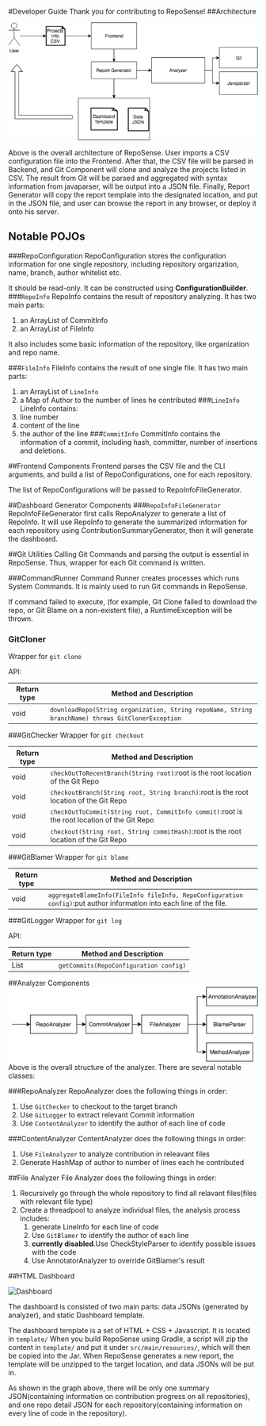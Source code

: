 #Developer Guide
Thank you for contributing to RepoSense!
##Architecture

 ![architecture](images/architecture.png)
 
 Above is the overall architecture of RepoSense. User imports a CSV configuration file into the Frontend.
 After that, the CSV file will be parsed in Backend, and Git Component will clone and analyze the projects listed in CSV. The result from Git will be parsed and aggregated with syntax information from javaparser, will be output into a JSON file. 
 Finally, Report Generator will copy the report template into the designated location, and put in the JSON file, and user can browse the report in any browser, or deploy it onto his server.

## Notable POJOs
###RepoConfiguration
RepoConfiguration stores the configuration information for one single repository, including repository orgarization, name, branch, author whitelist etc.

It should be read-only. It can be constructed using **ConfigurationBuilder**.
###`RepoInfo`
RepoInfo contains the result of repository analyzing. It has two main parts:
1. an ArrayList of CommitInfo
2. an ArrayList of FileInfo

It also includes some basic information of the repository, like organization and repo name.

###`FileInfo`
FileInfo contains the result of one single file. It has two main parts:
1. an ArrayList of `LineInfo`
2. a Map of Author to the number of lines he contributed
###`LineInfo`
LineInfo contains:
1. line number
2. content of the line
3. the author of the line
###`CommitInfo`
CommitInfo contains the information of a commit, including hash, committer, number of insertions and deletions.

##Frontend Components
Frontend parses the CSV file and the CLI arguments, and build a list of RepoConfigurations, one for each repository.

The list of RepoConfigurations will be passed to RepoInfoFileGenerator.

##Dashboard Generator Components
###`RepoInfoFileGenerator`
RepoInfoFileGenerator first calls RepoAnalyzer to generate a list of RepoInfo. It will use RepoInfo to generate the summarized information for each repository using ContributionSummaryGenerator,
then it will generate the dashboard.

##Git Utilities
Calling Git Commands and parsing the output is essential in RepoSense. Thus, wrapper for each Git command is written.

###CommandRunner
Command Runner creates processes which runs System Commands. It is mainly used to run Git commands in RepoSense.

If command failed to execute, (for example, Git Clone failed to download the repo, or Git Blame on a non-existent file), a RuntimeException will be thrown.

### GitCloner
Wrapper for `git clone`

API:

Return type | Method and Description
----------- | ----------------------
void | `downloadRepo(String organization, String repoName, String branchName) throws GitClonerException`

###GitChecker
Wrapper for `git checkout`

Return type | Method and Description
----------- | ----------------------
void | `checkOutToRecentBranch(String root)`:root is the root location of the Git Repo
void | `checkoutBranch(String root, String branch)`:root is the root location of the Git Repo
void | `checkOutToCommit(String root, CommitInfo commit)`:root is the root location of the Git Repo
void | `checkout(String root, String commitHash)`:root is the root location of the Git Repo

###GitBlamer
Wrapper for `git blame`

Return type | Method and Description
----------- | ----------------------
void | `aggregateBlameInfo(FileInfo fileInfo, RepoConfiguration config)`:put author information into each line of the file.

###GitLogger
Wrapper for `git log`

API:

Return type | Method and Description
----------- | ----------------------
List<CommitInfo> | `getCommits(RepoConfiguration config)`


##Analyzer Components
 ![Analyzer](images/analyzer.jpg)
Above is the overall structure of the analyzer. There are several notable classes:

###RepoAnalyzer
RepoAnalyzer does the following things in order:
1. Use `GitChecker` to checkout to the target branch
2. Use `GitLogger` to extract relevant Commit information
3. Use `ContentAnalyzer` to identify the author of each line of code

###ContentAnalyzer
ContentAnalyzer does the following things in order:
1. Use `FileAnalyzer` to analyze contribution in releavant files
2. Generate HashMap of author to number of lines each he contributed

##File Analyzer
File Analyzer does  the following things in order:
1. Recursively go through the whole repository to find all relavant files(files with relevant file type)
2. Create a threadpool to analyze individual files, the analysis process includes:
    1. generate LineInfo for each line of code
    2. Use `GitBlamer` to identify the author of each line
    3. **currently disabled**.Use CheckStyleParser to identify possible issues with the code
    4. Use AnnotatorAnalyzer to override GitBlamer's result

##HTML Dashboard

 ![Dashboard](images/dashboard-architeture.jpg)

The dashboard is consisted of two main parts: data JSONs (generated by analyzer), and static Dashboard template.

The dashboard template is a set of HTML + CSS + Javascript. It is located in `template/`
When you build RepoSense using Gradle, a script will zip the content in `template/` and put it under `src/main/resources/`, which will then be copied into the Jar.
When RepoSense generates a new report, the template will be unzipped to the target location, and data JSONs will be put in.

As shown in the graph above, there will be only one summary JSON(containing information on contribution progress on all repositories), and one repo detail JSON for each repository(containing information on every line of code in the repository).
